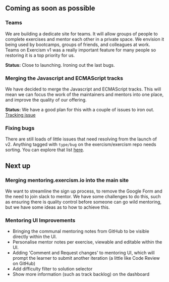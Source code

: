 ## Coming as soon as possible

### Teams

We are building a dedicate site for teams. It will allow groups of people to complete exercises and mentor each other in a private space. We envision it being used by bootcamps, groups of friends, and colleagues at work. Teams on Exercism v1 was a really important feature for many people so restoring it is a top priority for us.

**Status:** Close to launching. Ironing out the last bugs.

### Merging the Javascript and ECMAScript tracks

We have decided to merge the Javascript and ECMAScript tracks. This will mean we can focus the work of the maintainers and mentors into one place, and improve the quality of our offering. 

**Status:** We have a good plan for this with a couple of issues to iron out. [Tracking issue](https://github.com/exercism/javascript/issues/556)

### Fixing bugs

There are still loads of little issues that need resolving from the launch of v2. Anything tagged with `type/bug` on the exercism/exercism repo needs sorting. You can explore that list [here](https://github.com/exercism/exercism/issues?q=is%3Aissue+is%3Aopen+label%3Atype%2Fbug).

## Next up

### Merging mentoring.exercism.io into the main site

We want to streamline the sign up process, to remove the Google Form and the need to join slack to mentor. We have some challenges to do this, such as ensuring there is quality control before someone can go wild mentoring, but we have some ideas as to how to achieve this.

### Mentoring UI Improvements

- Bringing the communal mentoring notes from GitHub to be visible directly within the UI.
- Personalise mentor notes per exercise, viewable and editable within the UI.
- Adding 'Comment and Request changes' to mentoring UI, which will prompt the learner to submit another iteration (a little like Code Review on GitHub)
- Add difficulty filter to solution selector
- Show more information (such as track backlog) on the dashboard
